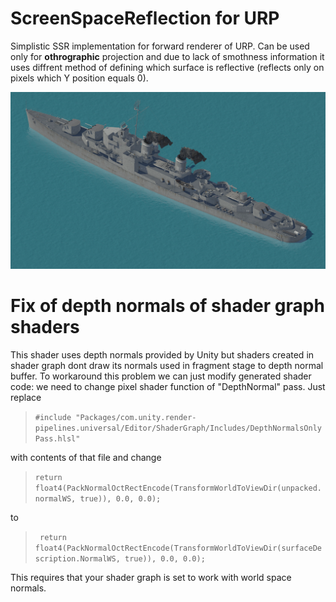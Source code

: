 
 # ScreenSpaceReflection for URP
Simplistic SSR implementation for forward renderer of URP. Can be used only for **othrographic** projection and due to lack of smothness information it uses diffrent method of defining which surface is reflective (reflects only on pixels which Y position equals 0).

<p align="center"> 
    <img src="./SSR_ship.PNG">
</p>

# Fix of depth normals of shader graph shaders
This shader uses depth normals provided by Unity but shaders created in shader graph dont draw its normals used in fragment stage to depth normal buffer. To workaround this problem we can just modify generated shader code: we need to change pixel shader function of "DepthNormal" pass. Just replace          
 
> `#include "Packages/com.unity.render-pipelines.universal/Editor/ShaderGraph/Includes/DepthNormalsOnlyPass.hlsl"`    

with contents of that file and change

> `return float4(PackNormalOctRectEncode(TransformWorldToViewDir(unpacked.normalWS, true)), 0.0, 0.0);` 

to   

> ` return float4(PackNormalOctRectEncode(TransformWorldToViewDir(surfaceDescription.NormalWS, true)), 0.0, 0.0);`

This requires that your shader graph is set to work with world space normals.